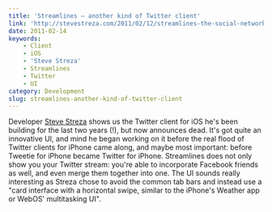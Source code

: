 ```yaml
---
title: 'Streamlines – another kind of Twitter client'
link: 'http://stevestreza.com/2011/02/12/streamlines-the-social-network-iphone-client-that-never-was/'
date: 2011-02-14
keywords:
    - Client
    - iOS
    - 'Steve Streza'
    - Streamlines
    - Twitter
    - UI
category: Development
slug: streamlines-another-kind-of-twitter-client
---
```


Developer [Steve Streza](http://stevestreza.com/) shows us the Twitter client for iOS he's been
building for the last two years (!), but now announces dead. It's got quite an innovative UI, and
mind he began working on it before the real flood of Twitter clients for iPhone came along, and
maybe most important: before Tweetie for iPhone became Twitter for iPhone. Streamlines does not only
show you your Twitter stream: you're able to incorporate Facebook friends as well, and even merge
them together into one. The UI sounds really interesting as Streza chose to avoid the common tab
bars and instead use a "card interface with a horizontal swipe, similar to the iPhone's Weather app
or WebOS' multitasking UI".
